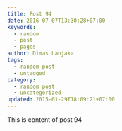 ```yaml
---
title: Post 94
date: 2016-07-07T13:30:28+07:00
keywords:
  - random
  - post
  - pages
author: Dimas Lanjaka
tags:
  - random post
  - untagged
category:
  - random post
  - uncategorized
updated: 2015-01-29T18:09:21+07:00
---
```

This is content of post 94
